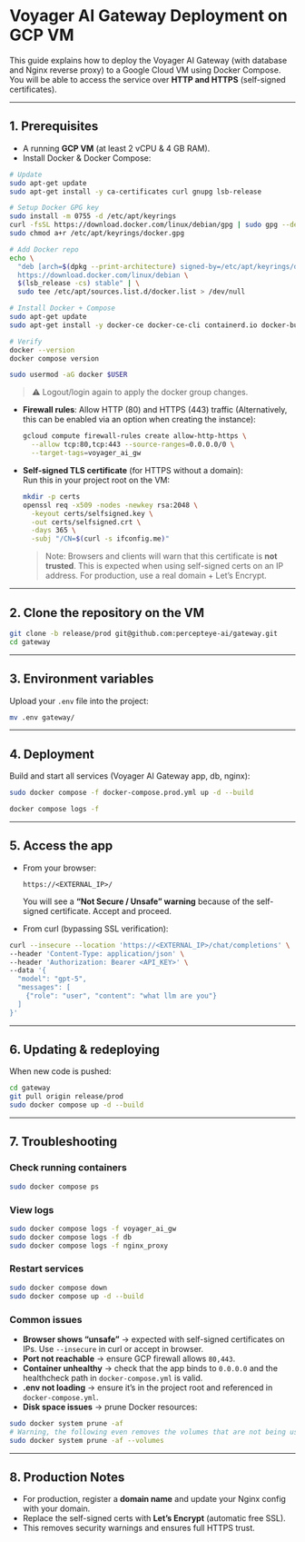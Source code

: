 # Voyager AI Gateway Deployment on GCP VM

This guide explains how to deploy the Voyager AI Gateway (with database and Nginx reverse proxy) to a Google Cloud VM using Docker Compose.  
You will be able to access the service over **HTTP and HTTPS** (self-signed certificates).

---

## 1. Prerequisites

- A running **GCP VM** (at least 2 vCPU & 4 GB RAM).
- Install Docker & Docker Compose:

```bash
# Update
sudo apt-get update
sudo apt-get install -y ca-certificates curl gnupg lsb-release

# Setup Docker GPG key
sudo install -m 0755 -d /etc/apt/keyrings
curl -fsSL https://download.docker.com/linux/debian/gpg | sudo gpg --dearmor -o /etc/apt/keyrings/docker.gpg
sudo chmod a+r /etc/apt/keyrings/docker.gpg

# Add Docker repo
echo \
  "deb [arch=$(dpkg --print-architecture) signed-by=/etc/apt/keyrings/docker.gpg] \
  https://download.docker.com/linux/debian \
  $(lsb_release -cs) stable" | \
  sudo tee /etc/apt/sources.list.d/docker.list > /dev/null

# Install Docker + Compose
sudo apt-get update
sudo apt-get install -y docker-ce docker-ce-cli containerd.io docker-buildx-plugin docker-compose-plugin

# Verify
docker --version
docker compose version

sudo usermod -aG docker $USER
```

> ⚠️ Logout/login again to apply the docker group changes.

- **Firewall rules**: Allow HTTP (80) and HTTPS (443) traffic (Alternatively, this can be enabled via an option when creating the instance):

  ```bash
  gcloud compute firewall-rules create allow-http-https \
    --allow tcp:80,tcp:443 --source-ranges=0.0.0.0/0 \
    --target-tags=voyager_ai_gw
  ```

- **Self-signed TLS certificate** (for HTTPS without a domain):  
  Run this in your project root on the VM:

  ```bash
  mkdir -p certs
  openssl req -x509 -nodes -newkey rsa:2048 \
    -keyout certs/selfsigned.key \
    -out certs/selfsigned.crt \
    -days 365 \
    -subj "/CN=$(curl -s ifconfig.me)"
  ```

  > Note: Browsers and clients will warn that this certificate is **not trusted**. This is expected when using self-signed certs on an IP address. For production, use a real domain + Let’s Encrypt.

---

## 2. Clone the repository on the VM

```bash
git clone -b release/prod git@github.com:percepteye-ai/gateway.git
cd gateway
```

---

## 3. Environment variables

Upload your `.env` file into the project:

```bash
mv .env gateway/
```

---

## 4. Deployment

Build and start all services (Voyager AI Gateway app, db, nginx):

```bash
sudo docker compose -f docker-compose.prod.yml up -d --build

docker compose logs -f
```

---

## 5. Access the app

- From your browser:

  ```
  https://<EXTERNAL_IP>/
  ```

  You will see a **“Not Secure / Unsafe” warning** because of the self-signed certificate. Accept and proceed.

- From curl (bypassing SSL verification):

```bash
curl --insecure --location 'https://<EXTERNAL_IP>/chat/completions' \
--header 'Content-Type: application/json' \
--header 'Authorization: Bearer <API_KEY>' \
--data '{
  "model": "gpt-5",
  "messages": [
    {"role": "user", "content": "what llm are you"}
  ]
}'
```

---

## 6. Updating & redeploying

When new code is pushed:

```bash
cd gateway
git pull origin release/prod
sudo docker compose up -d --build
```

---

## 7. Troubleshooting

### Check running containers

```bash
sudo docker compose ps
```

### View logs

```bash
sudo docker compose logs -f voyager_ai_gw
sudo docker compose logs -f db
sudo docker compose logs -f nginx_proxy
```

### Restart services

```bash
sudo docker compose down
sudo docker compose up -d --build
```

### Common issues

- **Browser shows “unsafe”** → expected with self-signed certificates on IPs. Use `--insecure` in curl or accept in browser.
- **Port not reachable** → ensure GCP firewall allows `80,443`.
- **Container unhealthy** → check that the app binds to `0.0.0.0` and the healthcheck path in `docker-compose.yml` is valid.
- **.env not loading** → ensure it’s in the project root and referenced in `docker-compose.yml`.
- **Disk space issues** → prune Docker resources:

```bash
sudo docker system prune -af
# Warning, the following even removes the volumes that are not being used by running containers
sudo docker system prune -af --volumes
```

---

## 8. Production Notes

- For production, register a **domain name** and update your Nginx config with your domain.
- Replace the self-signed certs with **Let’s Encrypt** (automatic free SSL).
- This removes security warnings and ensures full HTTPS trust.

